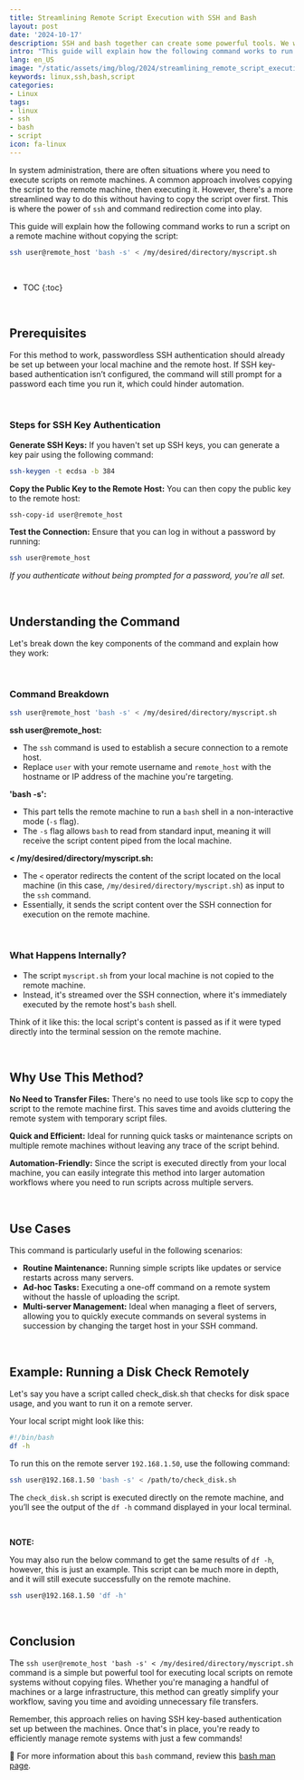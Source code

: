 ```yaml
---
title: Streamlining Remote Script Execution with SSH and Bash
layout: post
date: '2024-10-17'
description: SSH and bash together can create some powerful tools. We will streamline a great process in this blog post.
intro: "This guide will explain how the following command works to run a script on a remote machine without copying the script." 
lang: en_US
image: "/static/assets/img/blog/2024/streamlining_remote_script_execution/streamlining_remote_script_execution.jpg"
keywords: linux,ssh,bash,script
categories:
- Linux
tags:
- linux
- ssh
- bash
- script
icon: fa-linux
---
```


In system administration, there are often situations where you need to execute scripts on remote machines. A common approach involves copying the script to the remote machine, then executing it. However, there's a more streamlined way to do this without having to copy the script over first. This is where the power of `ssh` and command redirection come into play.

This guide will explain how the following command works to run a script on a remote machine without copying the script:

```bash
ssh user@remote_host 'bash -s' < /my/desired/directory/myscript.sh
```

<br>

* TOC 
{:toc}

<br>

## Prerequisites

For this method to work, passwordless SSH authentication should already be set up between your local machine and the remote host. If SSH key-based authentication isn’t configured, the command will still prompt for a password each time you run it, which could hinder automation.

<br>

### Steps for SSH Key Authentication

**Generate SSH Keys:**
If you haven't set up SSH keys, you can generate a key pair using the following command:

```bash
ssh-keygen -t ecdsa -b 384
```

**Copy the Public Key to the Remote Host:**
You can then copy the public key to the remote host:

```bash
ssh-copy-id user@remote_host
```

**Test the Connection:**
Ensure that you can log in without a password by running:

```bash
ssh user@remote_host
```

*If you authenticate without being prompted for a password, you're all set.*

<br>

## Understanding the Command

Let's break down the key components of the command and explain how they work:

<br>

### Command Breakdown

```bash
ssh user@remote_host 'bash -s' < /my/desired/directory/myscript.sh
```

**ssh user@remote_host:**
- The `ssh` command is used to establish a secure connection to a remote host.
- Replace `user` with your remote username and `remote_host` with the hostname or IP address of the machine you're targeting.

**'bash -s':**
- This part tells the remote machine to run a `bash` shell in a non-interactive mode (`-s` flag).
- The `-s` flag allows `bash` to read from standard input, meaning it will receive the script content piped from the local machine.

**< /my/desired/directory/myscript.sh:**
- The `<` operator redirects the content of the script located on the local machine (in this case, `/my/desired/directory/myscript.sh`) as input to the `ssh` command.
- Essentially, it sends the script content over the SSH connection for execution on the remote machine.

<br>

### What Happens Internally?
- The script `myscript.sh` from your local machine is not copied to the remote machine.
- Instead, it's streamed over the SSH connection, where it's immediately executed by the remote host's `bash` shell.

Think of it like this: the local script's content is passed as if it were typed directly into the terminal session on the remote machine.

<br>

## Why Use This Method?

**No Need to Transfer Files:**
There's no need to use tools like scp to copy the script to the remote machine first. This saves time and avoids cluttering the remote system with temporary script files.

**Quick and Efficient:**
Ideal for running quick tasks or maintenance scripts on multiple remote machines without leaving any trace of the script behind.

**Automation-Friendly:**
Since the script is executed directly from your local machine, you can easily integrate this method into larger automation workflows where you need to run scripts across multiple servers.

<br>

## Use Cases

This command is particularly useful in the following scenarios:

- **Routine Maintenance:** Running simple scripts like updates or service restarts across many servers.
- **Ad-hoc Tasks:** Executing a one-off command on a remote system without the hassle of uploading the script.
- **Multi-server Management:** Ideal when managing a fleet of servers, allowing you to quickly execute commands on several systems in succession by changing the target host in your SSH command.

<br>

## Example: Running a Disk Check Remotely

Let's say you have a script called check_disk.sh that checks for disk space usage, and you want to run it on a remote server.

Your local script might look like this:

```bash
#!/bin/bash
df -h
```

To run this on the remote server `192.168.1.50`, use the following command:

```bash
ssh user@192.168.1.50 'bash -s' < /path/to/check_disk.sh
```

The `check_disk.sh` script is executed directly on the remote machine, and you’ll see the output of the `df -h` command displayed in your local terminal.

<br>

**NOTE:**

You may also run the below command to get the same results of `df -h`, however, this is just an example. This script can be much more in depth, and it will still execute successfully on the remote machine.

```bash
ssh user@192.168.1.50 'df -h'
```

<br>

## Conclusion

The `ssh user@remote_host 'bash -s' < /my/desired/directory/myscript.sh` command is a simple but powerful tool for executing local scripts on remote systems without copying files. Whether you're managing a handful of machines or a large infrastructure, this method can greatly simplify your workflow, saving you time and avoiding unnecessary file transfers.

Remember, this approach relies on having SSH key-based authentication set up between the machines. Once that's in place, you're ready to efficiently manage remote systems with just a few commands!
<br>

📝 For more information about this `bash` command, review this [bash man page](https://linux.die.net/man/1/bash).
